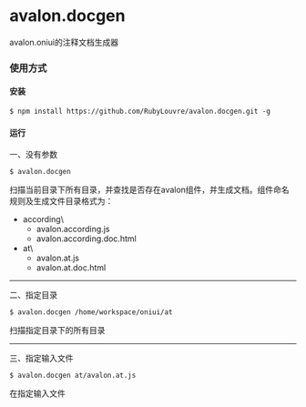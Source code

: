 avalon.docgen
=============

avalon.oniui的注释文档生成器


### 使用方式

#### 安装

    $ npm install https://github.com/RubyLouvre/avalon.docgen.git -g

#### 运行

一、没有参数

    $ avalon.docgen

扫描当前目录下所有目录，并查找是否存在avalon组件，并生成文档。组件命名规则及生成文件目录格式为：

  - according\
    - avalon.according.js
    - avalon.according.doc.html
  - at\
    - avalon.at.js
    - avalon.at.doc.html

---

二、指定目录

    $ avalon.docgen /home/workspace/oniui/at

扫描指定目录下的所有目录

---

三、指定输入文件

    $ avalon.docgen at/avalon.at.js

在指定输入文件